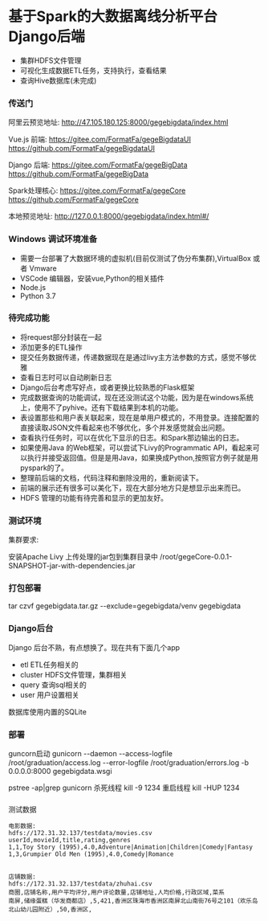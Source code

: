 # 基于Spark的大数据离线分析平台 Django后端

- 集群HDFS文件管理
- 可视化生成数据ETL任务，支持执行，查看结果
- 查询Hive数据库(未完成)
 

### 传送门
阿里云预览地址:
http://47.105.180.125:8000/gegebigdata/index.html

Vue.js 前端:
https://gitee.com/FormatFa/gegeBigdataUI
https://github.com/FormatFa/gegeBigdataUI

Django 后端:
https://gitee.com/FormatFa/gegeBigData
https://github.com/FormatFa/gegeBigData

Spark处理核心:
https://gitee.com/FormatFa/gegeCore
https://github.com/FormatFa/gegeCore

本地预览地址:
http://127.0.0.1:8000/gegebigdata/index.html#/

### Windows 调试环境准备

- 需要一台部署了大数据环境的虚拟机(目前仅测试了伪分布集群),VirtualBox 或者 Vmware
- VSCode 编辑器，安装vue,Python的相关插件
- Node.js
- Python 3.7 



### 待完成功能
- 将request部分封装在一起
- 添加更多的ETL操作
- 提交任务数据传递，传递数据现在是通过livy主方法参数的方式，感觉不够优雅
- 查看日志时可以自动刷新日志
- Django后台考虑写好点，或者更换比较熟悉的Flask框架
- 完成数据查询的功能调试，现在还没测试这个功能，因为是在windows系统上，使用不了pyhive。还有下载结果到本机的功能。
- 表设置那些和用户表关联起来，现在是单用户模式的，不用登录。连接配置的直接读取JSON文件看起来也不够优化，多个并发感觉就会出问题。
- 查看执行任务时，可以在优化下显示的日志。和Spark那边输出的日志。
- 如果使用Java 的Web框架，可以尝试下Livy的Programmatic API，看起来可以执行并接受返回值。但是是用Java，如果换成Python,按照官方例子就是用pyspark的了。
- 整理前后端的文档，代码注释和删除没用的，重新阅读下。
- 前端的展示还有很多可以美化下，现在大部分地方只是想显示出来而已。
- HDFS 管理的功能有待完善和显示的更加友好。




### 测试环境

集群要求:

安装Apache Livy
上传处理的jar包到集群目录中
/root/gegeCore-0.0.1-SNAPSHOT-jar-with-dependencies.jar

### 打包部署
 tar   czvf  gegebigdata.tar.gz  --exclude=gegebigdata/venv gegebigdata


### Django后台
Django 后台不熟，有点想换了。现在共有下面几个app
- etl
    ETL任务相关的
- cluster
    HDFS文件管理，集群相关
- query
    查询sql相关的
- user
    用户设置相关

数据库使用内置的SQLite
### 部署
guncorn启动
gunicorn  --daemon --access-logfile /root/graduation/access.log   --error-logfile /root/graduation/errors.log  -b 0.0.0.0:8000   gegebigdata.wsgi

pstree -ap|grep gunicorn
杀死线程
kill -9 1234
重启线程
kill -HUP 1234
 
### 
测试数据
```
电影数据:
hdfs://172.31.32.137/testdata/movies.csv
userId,movieId,title,rating,genres
1,1,Toy Story (1995),4.0,Adventure|Animation|Children|Comedy|Fantasy
1,3,Grumpier Old Men (1995),4.0,Comedy|Romance


店铺数据:
hdfs://172.31.32.137/testdata/zhuhai.csv
商圈,店铺名称,用户平均评分,用户评论数量,店铺地址,人均价格,行政区域,菜系
南屏,储缘蛋糕（华发商都店）,5,421,香洲区珠海市香洲区南屏北山南街76号之101（欢乐岛北山幼儿园附近）,50,香洲区,
```

